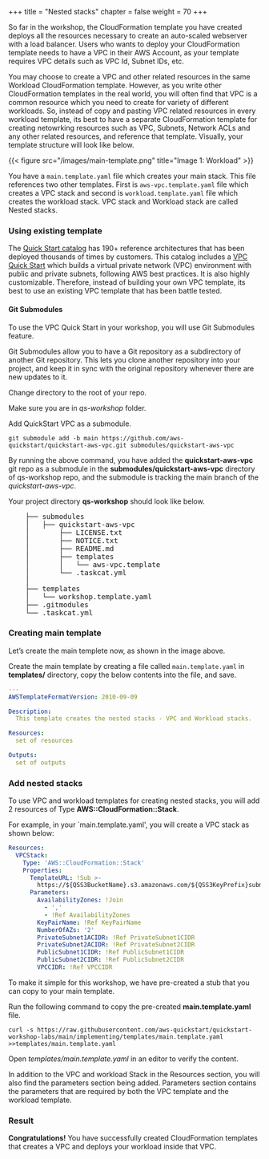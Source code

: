 +++
title = "Nested stacks"
chapter = false
weight = 70
+++

So far in the workshop, the CloudFormation template you have created deploys all the resources necessary to create an auto-scaled webserver with a load balancer. Users who wants to deploy your CloudFormation template needs to have a VPC in their AWS Account, as your template requires VPC details such as VPC Id, Subnet IDs, etc.

You may choose to create a VPC and other related resources in the same Workload CloudFormation template. However, as you write other CloudFormation templates in the real world, you will often find that VPC is a common resource which you need to create for variety of different workloads. So, instead of copy and pasting VPC related resources in every workload template, its best to have a separate CloudFormation template for creating netowrking resources such as VPC, Subnets, Network ACLs and any other related resources, and reference that template. Visually, your template structure will look like below.

{{< figure src="/images/main-template.png" title="Image 1: Workload" >}}

You have a `main.template.yaml` file which creates your main stack. This file references two other templates. First is `aws-vpc.template.yaml` file which creates a VPC stack and second is `workload.template.yaml` file which creates the workload stack. VPC stack and Workload stack are called Nested stacks.

### Using existing template

The [Quick Start catalog](https://aws.amazon.com/quickstart) has 190+ reference architectures that has been deployed thousands of times by customers. This catalog includes a [VPC Quick Start](https://aws.amazon.com/quickstart/architecture/vpc/) which builds a virtual private network (VPC) environment with public and private subnets, following AWS best practices. It is also highly customizable. Therefore, instead of building your own VPC template, its best to use an existing VPC template that has been battle tested.

#### Git Submodules

To use the VPC Quick Start in your workshop, you will use Git Submodules feature.

Git Submodules allow you to have a Git repository as a subdirectory of another Git repository. This lets you clone another repository into your project, and keep it in sync with the original repository whenever there are new updates to it.

Change directory to the root of your repo.

Make sure you are in *qs-workshop* folder.

Add QuickStart VPC as a submodule.

```
git submodule add -b main https://github.com/aws-quickstart/quickstart-aws-vpc.git submodules/quickstart-aws-vpc
```

By running the above command, you have added the **quickstart-aws-vpc** git repo as a submodule in the **submodules/quickstart-aws-vpc** directory of qs-workshop repo, and the submodule is tracking the main branch of the *quickstart-aws-vpc*.

Your project directory **qs-workshop** should look like below.

<pre>
    ├── submodules
    │   ├── quickstart-aws-vpc
    │       ├── LICENSE.txt
    │       ├── NOTICE.txt
    │       ├── README.md
    │       ├── templates
    │       │   └── aws-vpc.template
    │       └── .taskcat.yml
    │
    ├── templates
    │   └── workshop.template.yaml
    ├── .gitmodules
    └── .taskcat.yml
</pre>

### Creating main template

Let’s create the main templete now, as shown in the image above.

Create the main template by creating a file called `main.template.yaml` in **templates/** directory, copy the below contents into the file, and save.

```yaml
---
AWSTemplateFormatVersion: 2010-09-09

Description:
  This template creates the nested stacks - VPC and Workload stacks.

Resources:
  set of resources

Outputs:
  set of outputs
```

### Add nested stacks

To use VPC and workload templates for creating nested stacks, you will add 2 resources of Type **AWS::CloudFormation::Stack**.

For example, in your `main.template.yaml', you will create a VPC stack as shown below:

```yaml
Resources:
  VPCStack:
    Type: 'AWS::CloudFormation::Stack'
    Properties:
      TemplateURL: !Sub >-
        https://${QSS3BucketName}.s3.amazonaws.com/${QSS3KeyPrefix}submodules/quickstart-aws-vpc/templates/aws-vpc.template
      Parameters:
        AvailabilityZones: !Join
          - ','
          - !Ref AvailabilityZones
        KeyPairName: !Ref KeyPairName
        NumberOfAZs: '2'
        PrivateSubnet1ACIDR: !Ref PrivateSubnet1CIDR
        PrivateSubnet2ACIDR: !Ref PrivateSubnet2CIDR
        PublicSubnet1CIDR: !Ref PublicSubnet1CIDR
        PublicSubnet2CIDR: !Ref PublicSubnet2CIDR
        VPCCIDR: !Ref VPCCIDR
```

To make it simple for this workshop, we have pre-created a stub that you can copy to your main template.

Run the following command to copy the pre-created **main.template.yaml** file.

```
curl -s https://raw.githubusercontent.com/aws-quickstart/quickstart-workshop-labs/main/implementing/templates/main.template.yaml >>templates/main.template.yaml
```

Open _templates/main.template.yaml_ in an editor to verify the content.

In addition to the VPC and workload Stack in the Resources section, you will also find the parameters section being added. Parameters section contains the parameters that are required by both the VPC template and the workload template.

### Result

**Congratulations!** You have successfully created CloudFormation templates that creates a VPC and deploys your workload inside that VPC.